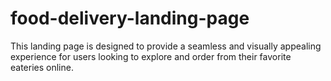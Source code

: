 # food-delivery-landing-page
This landing page is designed to provide a seamless and visually appealing experience for users looking to explore and order from their favorite eateries online. 
